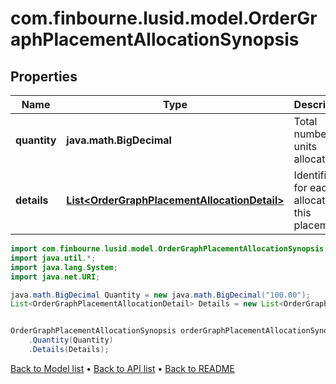 # com.finbourne.lusid.model.OrderGraphPlacementAllocationSynopsis

## Properties

Name | Type | Description | Notes
------------ | ------------- | ------------- | -------------
**quantity** | **java.math.BigDecimal** | Total number of units allocated. | [default to java.math.BigDecimal]
**details** | [**List&lt;OrderGraphPlacementAllocationDetail&gt;**](OrderGraphPlacementAllocationDetail.md) | Identifiers for each allocation in this placement. | [default to List<OrderGraphPlacementAllocationDetail>]

```java
import com.finbourne.lusid.model.OrderGraphPlacementAllocationSynopsis;
import java.util.*;
import java.lang.System;
import java.net.URI;

java.math.BigDecimal Quantity = new java.math.BigDecimal("100.00");
List<OrderGraphPlacementAllocationDetail> Details = new List<OrderGraphPlacementAllocationDetail>();


OrderGraphPlacementAllocationSynopsis orderGraphPlacementAllocationSynopsisInstance = new OrderGraphPlacementAllocationSynopsis()
    .Quantity(Quantity)
    .Details(Details);
```


[Back to Model list](../README.md#documentation-for-models) &#8226; [Back to API list](../README.md#documentation-for-api-endpoints) &#8226; [Back to README](../README.md)
